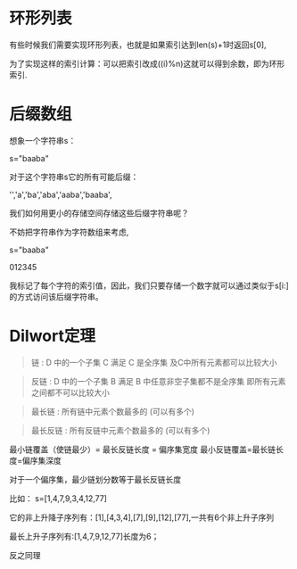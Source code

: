 # 环形列表

有些时候我们需要实现环形列表，也就是如果索引达到len(s)+1时返回s[0],

为了实现这样的索引计算：可以把索引改成((i)%n)这就可以得到余数，即为环形索引.


# 后缀数组

想象一个字符串s：

s="baaba"

对于这个字符串s它的所有可能后缀：

'','a','ba','aba','aaba','baaba',

我们如何用更小的存储空间存储这些后缀字符串呢？

不妨把字符串作为字符数组来考虑,

s="baaba"

   012345

我标记了每个字符的索引值，因此，我们只要存储一个数字就可以通过类似于s[i:]的方式访问该后缀字符串。


# Dilwort定理

> 链 : D 中的一个子集 C 满足 C 是全序集 及C中所有元素都可以比较大小

> 反链 : D 中的一个子集 B 满足 B 中任意非空子集都不是全序集 即所有元素之间都不可以比较大小

> 最长链 : 所有链中元素个数最多的 (可以有多个)

> 最长反链 : 所有反链中元素个数最多的 (可以有多个)

最小链覆盖（使链最少）= 最长反链长度 = 偏序集宽度
最小反链覆盖=最长链长度=偏序集深度

对于一个偏序集，最少链划分数等于最长反链长度

比如：
s=[1,4,7,9,3,4,12,77]

它的非上升降子序列有：[1],[4,3,4],[7],[9],[12],[77],一共有6个非上升子序列

最长上升子序列有:[1,4,7,9,12,77]长度为6；

反之同理
